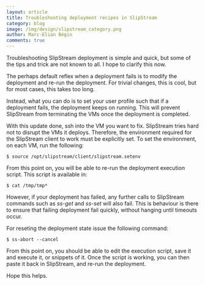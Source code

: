 ```yaml
---
layout: article
title: Troubleshooting deployment recipes in SlipStream
category: blog
image: /img/design/slipstream_category.png
author: Marc-Elian Bégin
comments: true
---
```


Troubleshooting SlipStream deployment is simple and quick, but some of the tips and trick
are not known to all. I hope to clarify this now.

The perhaps default reflex when a deployment fails is to modify the deployment and re-run
the deployment. For trivial changes, this is cool, but for most cases, this takes too
long.

Instead, what you can do is to set your user profile such that if a deployment fails,
the deployment keeps on running.  This will prevent SlipStream from terminating the
VMs once the deployment is completed.

With this update done, ssh into the VM you want to fix.  SlipStream tries hard not to
disrupt the VMs it deploys.  Therefore, the environment required for the SlipStream
client to work must be explicitly set.  To set the environment, on each VM, run the 
following:

    $ source /opt/slipstream/client/slipstream.setenv

From this point on, you will be able to re-run the deployment execution script.  This script is available in:

    $ cat /tmp/tmp*

However, if your deployment has failed, any further calls to SlipStream commands such as *ss-get* and *ss-set* will also fail. This is behaviour is there to ensure that failing deployment fail
quickly, without hanging until timeouts occur.

For reseting the deployment state issue the following command:

    $ ss-abort --cancel

From this point on, you should be able to edit the execution script, save it and execute
it, or snippets of it.  Once the script is working, you can then paste it back in 
SlipStream, and re-run the deployment.

Hope this helps.
